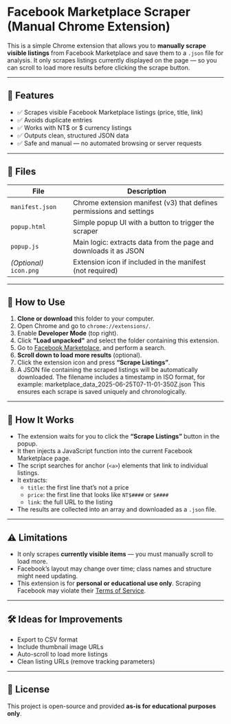 # Facebook Marketplace Scraper (Manual Chrome Extension)

This is a simple Chrome extension that allows you to **manually scrape visible listings** from Facebook Marketplace and save them to a `.json` file for analysis. It only scrapes listings currently displayed on the page — so you can scroll to load more results before clicking the scrape button.

---

## 🔧 Features

- ✅ Scrapes visible Facebook Marketplace listings (price, title, link)
- ✅ Avoids duplicate entries
- ✅ Works with NT$ or $ currency listings
- ✅ Outputs clean, structured JSON data
- ✅ Safe and manual — no automated browsing or server requests

---

## 📁 Files

| File | Description |
|------|-------------|
| `manifest.json` | Chrome extension manifest (v3) that defines permissions and settings |
| `popup.html` | Simple popup UI with a button to trigger the scraper |
| `popup.js` | Main logic: extracts data from the page and downloads it as JSON |
| *(Optional)* `icon.png` | Extension icon if included in the manifest (not required) |

---

## 🚀 How to Use

1. **Clone or download** this folder to your computer.
2. Open Chrome and go to `chrome://extensions/`.
3. Enable **Developer Mode** (top right).
4. Click **"Load unpacked"** and select the folder containing this extension.
5. Go to [Facebook Marketplace](https://www.facebook.com/marketplace/), and perform a search.
6. **Scroll down to load more results** (optional).
7. Click the extension icon and press **“Scrape Listings”**.
8.	A JSON file containing the scraped listings will be automatically downloaded.
The filename includes a timestamp in ISO format, for example:
marketplace_data_2025-06-25T07-11-01-350Z.json
This ensures each scrape is saved uniquely and chronologically.

---

## 🧠 How It Works

- The extension waits for you to click the **“Scrape Listings”** button in the popup.
- It then injects a JavaScript function into the current Facebook Marketplace page.
- The script searches for anchor (`<a>`) elements that link to individual listings.
- It extracts:
  - `title`: the first line that’s not a price
  - `price`: the first line that looks like `NT$####` or `$####`
  - `link`: the full URL to the listing
- The results are collected into an array and downloaded as a `.json` file.

---

## ⚠️ Limitations

- It only scrapes **currently visible items** — you must manually scroll to load more.
- Facebook’s layout may change over time; class names and structure might need updating.
- This extension is for **personal or educational use only**. Scraping Facebook may violate their [Terms of Service](https://www.facebook.com/terms.php).

---

## 🛠️ Ideas for Improvements

- Export to CSV format
- Include thumbnail image URLs
- Auto-scroll to load more listings
- Clean listing URLs (remove tracking parameters)

---

## 📄 License

This project is open-source and provided **as-is for educational purposes only**.